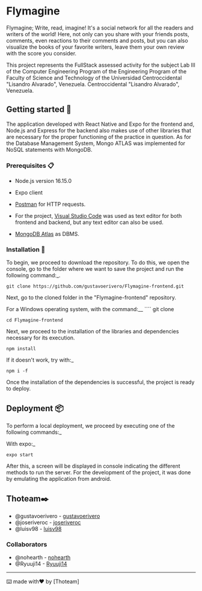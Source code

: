 # Flymagine

Flymagine; Write, read, imagine! It's a social network for all the readers and writers of the world! Here, not only can you share with your friends posts, comments, even reactions to their comments and posts, but you can also visualize the books of your favorite writers, leave them your own review with the score you consider.  

This project represents the FullStack assessed activity for the subject Lab III of the Computer Engineering Program of the 
Engineering Program of the Faculty of Science and Technology of the Universidad Centroccidental "Lisandro Alvarado", Venezuela. 
Centroccidental "Lisandro Alvarado", Venezuela.

## Getting started 🚀

The application developed with React Native and Expo for the frontend and, Node.js and Express for the backend also makes use of other libraries that are necessary for the proper functioning of the practice in question. As for the Database Management System, Mongo ATLAS was implemented for NoSQL statements with MongoDB.

### Prerequisites 📋

* Node.js version 16.15.0

* Expo client

* [Postman](https://www.postman.com/) for HTTP requests.

* For the project, [Visual Studio Code](https://code.visualstudio.com/) was used as text editor for both frontend and backend, but any text editor can also be used.

* [MongoDB Atlas](https://www.mongodb.com/cloud/atlas/lp/try2?utm_source=google&utm_campaign=gs_footprint_row_search_core_brand_atlas_desktop&utm_term=mongodb&utm_medium=cpc_paid_search&utm_ad=e&utm_ad_campaign_id=12212624584&adgroup=115749713703) as DBMS.

### Installation 🔧

To begin, we proceed to download the repository. To do this, we open the console, go to the folder where we want to save the project and run the following command:_.

```
git clone https://github.com/gustavoerivero/Flymagine-frontend.git
```

Next, go to the cloned folder in the "Flymagine-frontend" repository.

For a Windows operating system, with the command:__ ```` git clone

```
cd Flymagine-frontend
```

Next, we proceed to the installation of the libraries and dependencies necessary for its execution.

```
npm install
```

If it doesn't work, try with:_

```
npm i -f
```

Once the installation of the dependencies is successful, the project is ready to deploy.

## Deployment 📦 

To perform a local deployment, we proceed by executing one of the following commands:_

With expo:_
```
expo start
```

After this, a screen will be displayed in console indicating the different methods to run the server. For the development of the project, it was done by emulating the application from android.



## Thoteam✒️

*  @gustavoerivero  - [gustavoerivero](https://github.com/gustavoerivero)
*  @joseriveroc - [joseriveroc](https://github.com/joseriveroc)
*  @luisv98   - [luisv98](https://github.com/luisv98)

### Collaborators

* @nohearth - [nohearth](https://github.com/nohearth)
* @Ryuuji14 - [Ryuuji14](https://github.com/Ryuuji14)

---
⌨️ made with❤️ by [Thoteam] 
